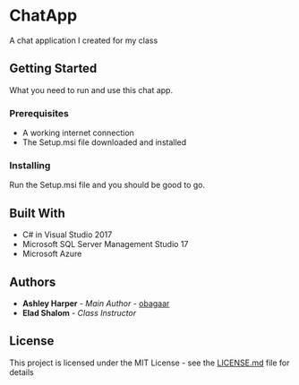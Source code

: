# ChatApp
A chat application I created for my class

## Getting Started
What you need to run and use this chat app.

### Prerequisites
* A working internet connection
* The Setup.msi file downloaded and installed

### Installing

Run the Setup.msi file and you should be good to go.

## Built With

* C# in Visual Studio 2017
* Microsoft SQL Server Management Studio 17
* Microsoft Azure

## Authors

* **Ashley Harper** - *Main Author* - [obagaar](https://github.com/obagaar)
* **Elad Shalom** - *Class Instructor*

## License

This project is licensed under the MIT License - see the [LICENSE.md](LICENSE.md) file for details
